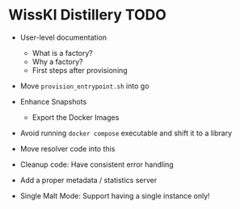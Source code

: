 # WissKI Distillery TODO

- User-level documentation
  - What is a factory?
  - Why a factory?
  - First steps after provisioning


- Move `provision_entrypoint.sh` into go
- Enhance Snapshots
    - Export the Docker Images
- Avoid running `docker compose` executable and shift it to a library
- Move resolver code into this
- Cleanup code: Have consistent error handling
- Add a proper metadata / statistics server
- Single Malt Mode: Support having a single instance only!